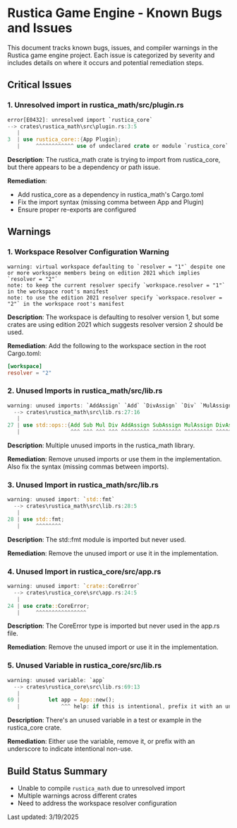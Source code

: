 # Rustica Game Engine - Known Bugs and Issues

This document tracks known bugs, issues, and compiler warnings in the Rustica game engine project. Each issue is categorized by severity and includes details on where it occurs and potential remediation steps.

## Critical Issues

### 1. Unresolved import in rustica_math/src/plugin.rs

```rust
error[E0432]: unresolved import `rustica_core`
--> crates\rustica_math\src\plugin.rs:3:5
   |
3  | use rustica_core::{App Plugin};
   |     ^^^^^^^^^^^^ use of undeclared crate or module `rustica_core`
```

**Description**: The rustica_math crate is trying to import from rustica_core, but there appears to be a dependency or path issue.

**Remediation**: 
- Add rustica_core as a dependency in rustica_math's Cargo.toml
- Fix the import syntax (missing comma between App and Plugin)
- Ensure proper re-exports are configured

## Warnings

### 1. Workspace Resolver Configuration Warning

```
warning: virtual workspace defaulting to `resolver = "1"` despite one or more workspace members being on edition 2021 which implies `resolver = "2"`
note: to keep the current resolver specify `workspace.resolver = "1"` in the workspace root's manifest
note: to use the edition 2021 resolver specify `workspace.resolver = "2"` in the workspace root's manifest
```

**Description**: The workspace is defaulting to resolver version 1, but some crates are using edition 2021 which suggests resolver version 2 should be used.

**Remediation**: Add the following to the workspace section in the root Cargo.toml:
```toml
[workspace]
resolver = "2"
```

### 2. Unused Imports in rustica_math/src/lib.rs

```rust
warning: unused imports: `AddAssign` `Add` `DivAssign` `Div` `MulAssign` `Mul` `Neg` `SubAssign` and `Sub`
  --> crates\rustica_math\src\lib.rs:27:16
   |
27 | use std::ops::{Add Sub Mul Div AddAssign SubAssign MulAssign DivAssign Neg};
   |                ^^^ ^^^ ^^^ ^^^ ^^^^^^^^^ ^^^^^^^^^ ^^^^^^^^^ ^^^^^^^^^ ^^^
```

**Description**: Multiple unused imports in the rustica_math library.

**Remediation**: Remove unused imports or use them in the implementation. Also fix the syntax (missing commas between imports).

### 3. Unused Import in rustica_math/src/lib.rs

```rust
warning: unused import: `std::fmt`
  --> crates\rustica_math\src\lib.rs:28:5
   |
28 | use std::fmt;
   |     ^^^^^^^^
```

**Description**: The std::fmt module is imported but never used.

**Remediation**: Remove the unused import or use it in the implementation.

### 4. Unused Import in rustica_core/src/app.rs

```rust
warning: unused import: `crate::CoreError`
  --> crates\rustica_core\src\app.rs:24:5
   |
24 | use crate::CoreError;
   |     ^^^^^^^^^^^^^^^^
```

**Description**: The CoreError type is imported but never used in the app.rs file.

**Remediation**: Remove the unused import or use it in the implementation.

### 5. Unused Variable in rustica_core/src/lib.rs

```rust
warning: unused variable: `app`
  --> crates\rustica_core\src\lib.rs:69:13
   |
69 |         let app = App::new();
   |             ^^^ help: if this is intentional, prefix it with an underscore: `_app`
```

**Description**: There's an unused variable in a test or example in the rustica_core crate.

**Remediation**: Either use the variable, remove it, or prefix with an underscore to indicate intentional non-use.

## Build Status Summary

- Unable to compile `rustica_math` due to unresolved import
- Multiple warnings across different crates
- Need to address the workspace resolver configuration

Last updated: 3/19/2025
